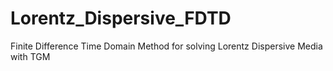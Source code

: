 # Lorentz_Dispersive_FDTD
Finite Difference Time Domain Method for solving Lorentz Dispersive Media with TGM

